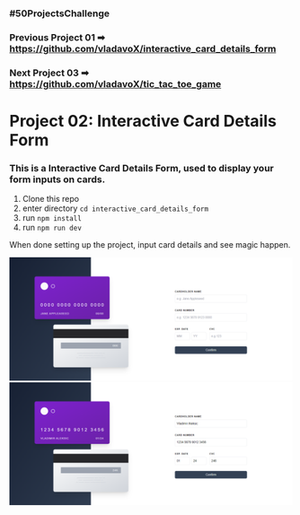 ### #50ProjectsChallenge

### Previous Project 01 ➡ https://github.com/vladavoX/interactive_card_details_form <br />
### Next Project 03 ➡ https://github.com/vladavoX/tic_tac_toe_game

# Project 02: Interactive Card Details Form

### This is a Interactive Card Details Form, used to display your form inputs on cards.

1. Clone this repo
2. enter directory `cd interactive_card_details_form`
3. run `npm install`
4. run `npm run dev`

When done setting up the project, input card details and see magic happen. <br>

![alt text](https://github.com/vladavoX/interactive_card_details_form/blob/main/design/image1.png?raw=true)
![alt text](https://github.com/vladavoX/interactive_card_details_form/blob/main/design/image2.png?raw=true)
